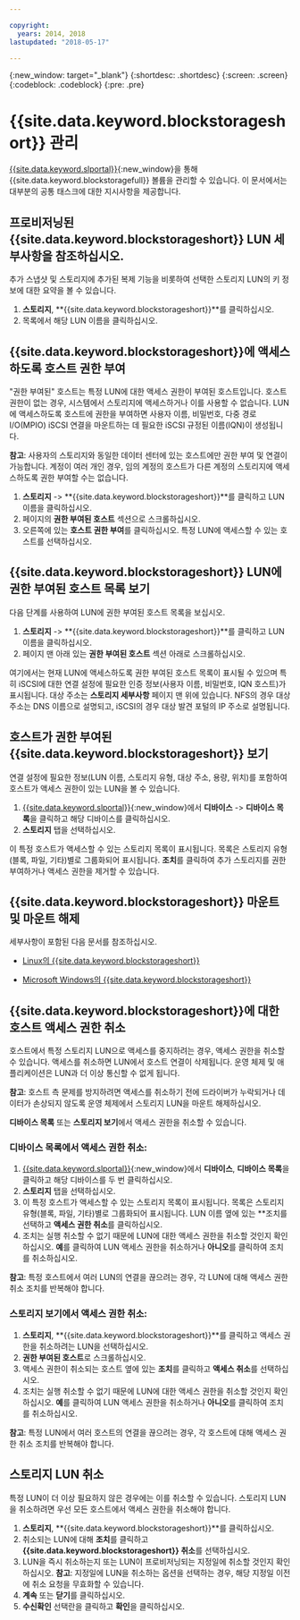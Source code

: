 ```yaml
---

copyright:
  years: 2014, 2018
lastupdated: "2018-05-17"

---
```

{:new_window: target="_blank"}
{:shortdesc: .shortdesc}
{:screen: .screen}
{:codeblock: .codeblock}
{:pre: .pre}

# {{site.data.keyword.blockstorageshort}} 관리

[{{site.data.keyword.slportal}}](https://control.softlayer.com/){:new_window}을 통해 {{site.data.keyword.blockstoragefull}} 볼륨을 관리할 수 있습니다. 이 문서에서는 대부분의 공통 태스크에 대한 지시사항을 제공합니다.

## 프로비저닝된 {{site.data.keyword.blockstorageshort}} LUN 세부사항을 참조하십시오.

추가 스냅샷 및 스토리지에 추가된 복제 기능을 비롯하여 선택한 스토리지 LUN의 키 정보에 대한 요약을 볼 수 있습니다.

1. **스토리지**, **{{site.data.keyword.blockstorageshort}}**를 클릭하십시오.
2. 목록에서 해당 LUN 이름을 클릭하십시오.

## {{site.data.keyword.blockstorageshort}}에 액세스하도록 호스트 권한 부여

"권한 부여된" 호스트는 특정 LUN에 대한 액세스 권한이 부여된 호스트입니다. 호스트 권한이 없는 경우, 시스템에서 스토리지에 액세스하거나 이를 사용할 수 없습니다. LUN에 액세스하도록 호스트에 권한을 부여하면 사용자 이름, 비밀번호, 다중 경로 I/O(MPIO) iSCSI 연결을 마운트하는 데 필요한 iSCSI 규정된 이름(IQN)이 생성됩니다.

**참고**: 사용자의 스토리지와 동일한 데이터 센터에 있는 호스트에만 권한 부여 및 연결이 가능합니다. 계정이 여러 개인 경우, 임의 계정의 호스트가 다른 계정의 스토리지에 액세스하도록 권한 부여할 수는 없습니다.

1. **스토리지** -> **{{site.data.keyword.blockstorageshort}}**를 클릭하고 LUN 이름을 클릭하십시오.
2. 페이지의 **권한 부여된 호스트** 섹션으로 스크롤하십시오.
3. 오른쪽에 있는 **호스트 권한 부여**를 클릭하십시오. 특정 LUN에 액세스할 수 있는 호스트를 선택하십시오.

 

## {{site.data.keyword.blockstorageshort}} LUN에 권한 부여된 호스트 목록 보기

다음 단계를 사용하여 LUN에 권한 부여된 호스트 목록을 보십시오.

1. **스토리지** -> **{{site.data.keyword.blockstorageshort}}**를 클릭하고 LUN 이름을 클릭하십시오.
2. 페이지 맨 아래 있는 **권한 부여된 호스트** 섹션 아래로 스크롤하십시오.

여기에서는 현재 LUN에 액세스하도록 권한 부여된 호스트 목록이 표시될 수 있으며 특히 iSCSI에 대한 연결 설정에 필요한 인증 정보(사용자 이름, 비밀번호, IQN 호스트)가 표시됩니다. 대상 주소는 **스토리지 세부사항** 페이지 맨 위에 있습니다. NFS의 경우 대상 주소는 DNS 이름으로 설명되고, iSCSI의 경우 대상 발견 포털의 IP 주소로 설명됩니다.

 

## 호스트가 권한 부여된 {{site.data.keyword.blockstorageshort}} 보기

연결 설정에 필요한 정보(LUN 이름, 스토리지 유형, 대상 주소, 용량, 위치)를 포함하여 호스트가 액세스 권한이 있는 LUN을 볼 수 있습니다.

1. [{{site.data.keyword.slportal}}](http://control.softlayer.com/){:new_window}에서 **디바이스** -> **디바이스 목록**을 클릭하고 해당 디바이스를 클릭하십시오.
2. **스토리지** 탭을 선택하십시오.

이 특정 호스트가 액세스할 수 있는 스토리지 목록이 표시됩니다. 목록은 스토리지 유형(블록, 파일, 기타)별로 그룹화되어 표시됩니다. **조치**를 클릭하여 추가 스토리지를 권한 부여하거나 액세스 권한을 제거할 수 있습니다.

 

## {{site.data.keyword.blockstorageshort}} 마운트 및 마운트 해제

세부사항이 포함된 다음 문서를 참조하십시오.

- [Linux의 {{site.data.keyword.blockstorageshort}}](accessing_block_storage_linux.html)

- [Microsoft Windows의 {{site.data.keyword.blockstorageshort}}](accessing-block-storage-windows.html)

 

## {{site.data.keyword.blockstorageshort}}에 대한 호스트 액세스 권한 취소

호스트에서 특정 스토리지 LUN으로 액세스를 중지하려는 경우, 액세스 권한을 취소할 수 있습니다. 액세스를 취소하면 LUN에서 호스트 연결이 삭제됩니다. 운영 체제 및 애플리케이션은 LUN과 더 이상 통신할 수 없게 됩니다.

**참고**: 호스트 측 문제를 방지하려면 액세스를 취소하기 전에 드라이버가 누락되거나 데이터가 손상되지 않도록 운영 체제에서 스토리지 LUN을 마운트 해제하십시오.

**디바이스 목록** 또는 **스토리지 보기**에서 액세스 권한을 취소할 수 있습니다.

### 디바이스 목록에서 액세스 권한 취소:

1. [{{site.data.keyword.slportal}}](https://control.softlayer.com/){:new_window}에서 **디바이스**, **디바이스 목록**을 클릭하고 해당 디바이스를 두 번 클릭하십시오.
2. **스토리지** 탭을 선택하십시오.
3. 이 특정 호스트가 액세스할 수 있는 스토리지 목록이 표시됩니다. 목록은 스토리지 유형(블록, 파일, 기타)별로 그룹화되어 표시됩니다. LUN 이름 옆에 있는 **조치를 선택하고 **액세스 권한 취소**를 클릭하십시오.
4. 조치는 실행 취소할 수 없기 때문에 LUN에 대한 액세스 권한을 취소할 것인지 확인하십시오. **예**를 클릭하여 LUN 액세스 권한을 취소하거나 **아니오**를 클릭하여 조치를 취소하십시오.

**참고**: 특정 호스트에서 여러 LUN의 연결을 끊으려는 경우, 각 LUN에 대해 액세스 권한 취소 조치를 반복해야 합니다.


### 스토리지 보기에서 액세스 권한 취소:

1. **스토리지**, **{{site.data.keyword.blockstorageshort}}**를 클릭하고 액세스 권한을 취소하려는 LUN을 선택하십시오.
2. **권한 부여된 호스트**로 스크롤하십시오.
3. 액세스 권한이 취소되는 호스트 옆에 있는 **조치**를 클릭하고 **액세스 취소**를 선택하십시오.
4. 조치는 실행 취소할 수 없기 때문에 LUN에 대한 액세스 권한을 취소할 것인지 확인하십시오. **예**를 클릭하여 LUN 액세스 권한을 취소하거나 **아니오**를 클릭하여 조치를 취소하십시오.

**참고**: 특정 LUN에서 여러 호스트의 연결을 끊으려는 경우, 각 호스트에 대해 액세스 권한 취소 조치를 반복해야 합니다.

 

## 스토리지 LUN 취소

특정 LUN이 더 이상 필요하지 않은 경우에는 이를 취소할 수 있습니다. 스토리지 LUN을 취소하려면 우선 모든 호스트에서 액세스 권한을 취소해야 합니다.

1. **스토리지**, **{{site.data.keyword.blockstorageshort}}**를 클릭하십시오.
2. 취소되는 LUN에 대해 **조치**를 클릭하고 **{{site.data.keyword.blockstorageshort}} 취소**를 선택하십시오.
3. LUN을 즉시 취소하는지 또는 LUN이 프로비저닝되는 지정일에 취소할 것인지 확인하십시오.
**참고**: 지정일에 LUN을 취소하는 옵션을 선택하는 경우, 해당 지정일 이전에 취소 요청을 무효화할 수 있습니다.
4. **계속** 또는 **닫기**를 클릭하십시오. 
5. **수신확인** 선택란을 클릭하고 **확인**을 클릭하십시오.

 

